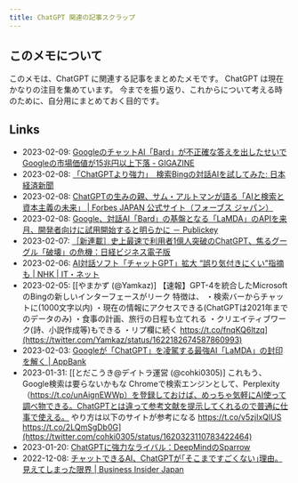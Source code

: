 ```yaml
---
title: ChatGPT 関連の記事スクラップ
---
```


## このメモについて

このメモは、ChatGPT に関連する記事をまとめたメモです。
ChatGPT は現在かなりの注目を集めています。
今までを振り返り、これからについて考える時のために、自分用にまとめておく目的です。

## Links

- 2023-02-09: [GoogleのチャットAI「Bard」が不正確な答えを出したせいでGoogleの市場価値が15兆円以上下落 - GIGAZINE](https://gigazine.net/news/20230209-google-bard-ai-chatbot-wrong-answer/ )
- 2023-02-08: [「ChatGPTより強力」　検索Bingの対話AIを試してみた: 日本経済新聞](https://www.nikkei.com/article/DGXZQOGN086NF0Y3A200C2000000/)
- 2023-02-08: [ChatGPTの生みの親、サム・アルトマンが語る「AIと検索と資本主義の未来」 | Forbes JAPAN 公式サイト（フォーブス ジャパン）](https://forbesjapan.com/articles/detail/60713)
- 2023-02-08: [Google、対話AI「Bard」の基盤となる「LaMDA」のAPIを来月、開発者向けに試用開始すると明らかに － Publickey](https://www.publickey1.jp/blog/23/googleaibardlamdaapi.html)
- 2023-02-07: [［新連載］史上最速で利用者1億人突破のChatGPT、焦るグーグル「破壊」の危機：日経ビジネス電子版](https://business.nikkei.com/atcl/gen/19/00537/020700001/)
- 2023-02-06: [AI対話ソフト「チャットGPT」拡大 “誤り気付きにくい”指摘も | NHK | IT・ネット](https://www3.nhk.or.jp/news/html/20230206/k10013971721000.html)
- 2023-02-05: [[やまかず (@Yamkaz)] 【速報】GPT-4を統合したMicrosoftのBingの新しいインターフェースがリーク 特徴は、 ・検索バーからチャットに(1000文字以内) ・現在の情報にアクセスできる(ChatGPTは2021年までのデータのみ) ・食事の計画、旅行の日程も立てれる ・クリエイティブワーク(詩、小説作成等)もできる ・リプ欄に続く https://t.co/fnqKQ6ltzq](https://twitter.com/Yamkaz/status/1622182674587860993)
- 2023-02-03: [Googleが「ChatGPT」を凌駕する最強AI「LaMDA」の封印を解く | AppBank](https://www.appbank.net/2023/02/03/technology/2392141.php)
- 2023-01-31: [[とだこうき@デイトラ運営 (@cohki0305)] これもう、Google検索は要らないかもな Chromeで検索エンジンとして、Perplexity（https://t.co/unAignEWWp）を登録しておけば、めっちゃ気軽にAI使って調べ物できる。ChatGPTとは違って参考文献を提示してくれるので普通に仕事で使える。 やり方は以下のサイトが参考になる https://t.co/v5zjIxQIUS https://t.co/2LQmSgDb0G](https://twitter.com/cohki0305/status/1620323110783422464)
- 2023-01-20: [ChatGPTに強力なライバル：DeepMindのSparrow](https://www.axion.zone/chatgptdeepmindsparrow/)
- 2022-12-08: [チャットできるAI、ChatGPTが｢そこまですごくない｣理由。見えてしまった限界 | Business Insider Japan](https://www.businessinsider.jp/post-263042)

